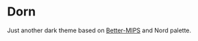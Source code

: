 # Dorn
Just another dark theme based on  [Better-MIPS](https://github.com/vasilescur/vscode-Better-MIPS)
and Nord palette.

